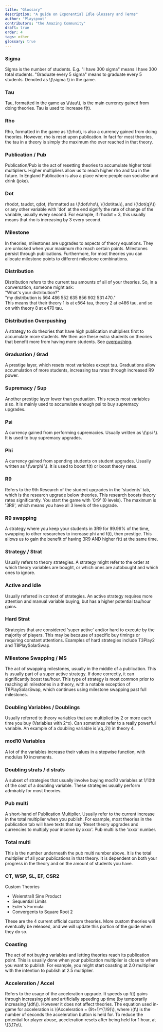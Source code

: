```yaml
---
title: "Glossary"
description: "A guide on Exponential Idle Glossary and Terms"
author: "Playspout"
contributors: "the Amazing Community"
draft: true
order: 4
tags: other
glossary: true
---
```


### Sigma

Sigma is the number of students. E.g. "I have 300 sigma" means I have 300 total students. "Graduate every 5 sigma" means to graduate every 5 students. Denoted as \\(\sigma \\) in the game.

### Tau

Tau, formatted in the game as \\(\tau\\), is the main currency gained from doing theories. Tau is used to increase f(t).

### Rho

Rho, formatted in the game as \\(\rho\\), is also a currency gained from doing theories. However, rho is reset upon publication. In fact for most theories, the tau in a theory is simply the maximum rho ever reached in that theory.

### Publication / Pub

Publication/Pub is the act of resetting theories to accumulate higher total multipliers. Higher multipliers allow us to reach higher rho and tau in the future. In England Publication is also a place where people can socialise and drink (joke).

### Dot

rhodot, taudot, qdot, (formatted as \\(\dot\rho\\), \\(\dot\tau\\), and \\(\dot{q}\\)) or any other variable with 'dot' at the end signify the rate of change of the variable, usually every second. For example, if rhodot = 3, this usually means that rho is increasing by 3 every second.

### Milestone

In theories, milestones are upgrades to aspects of theory equations. They are unlocked when your maximum rho reach certain points. Milestones persist through publications. Furthermore, for most theories you can allocate milestone points to different milestone combinations.

### Distribution

Distribution refers to the current tau amounts of all of your theories. So, in a conversation, someone might ask:<br>
"What's your distribution?"<br>
"my distribution is 564 486 552 635 856 902 531 470." <br> 
This means that their theory 1 is at e564 tau, theory 2 at e486 tau, and so on with theory 8 at e470 tau.

### Distribution Overpushing

A strategy to do theories that have high publication multipliers first to accumulate more students. We then use these extra students on theories that benefit more from having more students. See [overpushing](/guides/advanced-concepts/distribution-overpushing).

### Graduation / Grad

A prestige layer, which resets most variables except tau. Graduations allow accumulation of more students, increasing tau rates through increased R9 power.

### Supremacy / Sup

Another prestige layer lower than graduation. This resets most variables also. It is mainly used to accumulate enough psi to buy supremacy upgrades.

### Psi

A currency gained from performing supremacies. Usually written as \\(\psi \\). It is used to buy supremacy upgrades.

### Phi

A currency gained from spending students on student upgrades. Usually written as \\(\varphi \\). It is used to boost f(t) or boost theory rates.

### R9

Refers to the 9th Research of the student upgrades in the 'students' tab, which is the research upgrade below theories. This research boosts theory rates significantly. You start the game with '0r9' (0 levels). The maximum is '3R9', which means you have all 3 levels of the upgrade.

### R9 swapping

A strategy where you keep your students in 3R9 for 99.99% of the time, swapping to other researches to increase phi and f(t), then prestige. This allows us to gain the benefit of having 3R9 AND higher f(t) at the same time.

### Strategy / Strat

Usually refers to theory strategies. A strategy might refer to the order at which theory variables are bought, or which ones are autobought and which ones to ignore.

### Active and Idle

Usually referred in context of strategies. An active strategy requires more attention and manual variable buying, but has a higher potential tau/hour gains.

### Hard Strat

Strategies that are considered 'super active' and/or hard to execute by the majority of players. This may be because of specific buy timings or requiring constant attentions. Examples of hard strategies include T3Play2 and T8PlaySolarSwap.

### Milestone Swapping / MS

The act of swapping milestones, usually in the middle of a publication. This is usually part of a super active strategy. If done correctly, it can significantly boost tau/hour. This type of strategy is most common prior to reaching all milestones in a theory, with a notable exception of T8PlaySolarSwap, which continues using milestone swapping past full milestones.

### Doubling Variables / Doublings

Usually referred to theory variables that are multiplied by 2 or more each time you buy (Variables with 2^x). Can sometimes refer to a really powerful variable. An example of a doubling variable is \\(q_2\\) in theory 4.

### mod10 Variables

A lot of the variables increase their values in a stepwise function, with modulus 10 increments.

### Doubling strats / d strats

A subset of strategies that usually involve buying mod10 variables at 1/10th of the cost of a doubling variable. These strategies usually perform admirably for most theories.

### Pub multi

A short-hand of Publication Multiplier. Usually refer to the current increase in the total multiplier when you publish. For example, most theories in the publication tab will have texts that say 'Reset theory upgrades and currencies to multiply your income by xxxx'. Pub multi is the 'xxxx' number.

### Total multi

This is the number underneath the pub multi number above. It is the total multiplier of all your publications in that theory. It is dependent on both your progress in the theory and on the amount of students you have.

### CT, WSP, SL, EF, CSR2

Custom Theories
 - Weierstraß Sine Product
 - Sequential Limits
 - Euler's Formula
 - Convergents to Square Root 2

These are the 4 current official custom theories. More custom theories will eventually be released, and we will update this portion of the guide when they do so.

### Coasting

The act of not buying variables and letting theories reach its publication point. This is usually done when your publication multiplier is close to where you want to publish. For example, you might start coasting at 2.0 multiplier with the intention to publish at 2.5 multiplier.

### Acceleration / Accel

Refers to the usage of the acceleration upgrade. It speeds up f(t) gains through increasing phi and artificially speeding up time (by temporarily increasing \\(dt\\)). However it does not affect theories. The equation used in-game for acceleration is \\(Acceleration = (9t+1)^{1/9}\\), where \\(t\\) is the number of seconds the acceleration button is held for. To reduce the potential for player abuse, acceleration resets after being held for 1 hour, at \\(3.17x\\).
